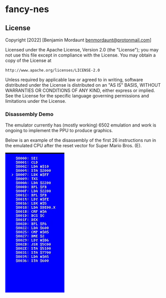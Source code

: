 # fancy-nes

## License
Copyright \[2022\] \[Benjamin Mordaunt <benmordaunt@protonmail.com>\]

Licensed under the Apache License, Version 2.0 (the "License");
you may not use this file except in compliance with the License.
You may obtain a copy of the License at

    http://www.apache.org/licenses/LICENSE-2.0

Unless required by applicable law or agreed to in writing, software
distributed under the License is distributed on an "AS IS" BASIS,
WITHOUT WARRANTIES OR CONDITIONS OF ANY KIND, either express or implied.
See the License for the specific language governing permissions and
limitations under the License.

### Disassembly Demo

The emulator currently has (mostly working) 6502 emulation and work is
ongoing to implement the PPU to produce graphics.

Below is an example of the disassembly of the first 26 instructions run
in the emulated CPU after the reset vector for Super Mario Bros. (E).

![Super Mario Bros disasm](media/6502_disasm.gif)